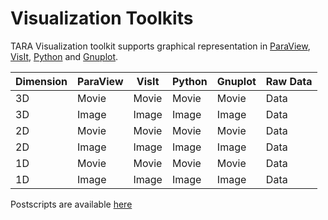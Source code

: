 # Visualization Toolkits

TARA Visualization toolkit supports graphical representation in [ParaView](https://www.paraview.org/), [VisIt](https://wci.llnl.gov/simulation/computer-codes/visit), [Python](https://www.python.org/) and [Gnuplot](http://www.gnuplot.info/).

Dimension | ParaView | VisIt | Python | Gnuplot | Raw Data
--------|--------|--------|--------|--------|--------
3D | Movie | Movie | Movie | Movie | Data
3D | Image | Image | Image | Image | Data  
2D | Movie | Movie | Movie | Movie | Data 
2D | Image | Image | Image | Image | Data 
1D | Movie | Movie | Movie | Movie | Data 
1D | Image | Image | Image | Image | Data 


Postscripts are available [here](https://github.com/RupakMukherjee/TARA/tree/archive/PostScripts)
